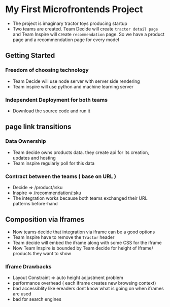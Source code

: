 # My First Microfrontends Project

- The project is imaginary tractor toys producing startup
- Two teams are created. Team Decide will create `tractor detail page` and Team Inspire will create `recommendation` page. So we have a product page and a recommendation page for every model
  
## Getting Started

### Freedom of choosing technology
- Team Decide will use node server with server side rendering
- Team inspire will use python and machine learning server
  
### Independent Deployment for both teams



* Download the source code and run it

## page link transitions

### Data Ownership
- Team decide owns products data. they create api for its creation, updates and hosting
- Team inspire regularly poll for this data 

### Contract between the teams ( base on URL )
- Decide => /product/:sku 
- Inspire => /recommendation/:sku
- The integration works because both teams exchanged their URL patterns before-hand

## Composition via Iframes
- Now teams decide that integration via iframe can be a good options
- Team Inspire have to remove the `Tractor` header
- Team decide will embed the iframe along with some CSS for the iframe
- Now Team Inspire is bounded by Team decide for height of Iframe/ products they want to show
  
### Iframe Drawbacks
- Layout Constraint => auto height adjustment problem
- performance overhead ( each iframe creates new browsing context)
- bad accessiblity like ereaders dont know what is going on when iframes are used
- bad for search engines
  

